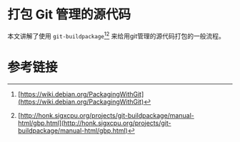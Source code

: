 # 打包 Git 管理的源代码

本文讲解了使用 `git-buildpackage`[^1][^2] 来给用git管理的源代码打包的一般流程。


# 参考链接
[^1]: [https://wiki.debian.org/PackagingWithGit](https://wiki.debian.org/PackagingWithGit)
[^2]: [http://honk.sigxcpu.org/projects/git-buildpackage/manual-html/gbp.html](http://honk.sigxcpu.org/projects/git-buildpackage/manual-html/gbp.html)